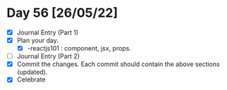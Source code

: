 # Day 56 [26/05/22]

- [x] Journal Entry (Part 1)
- [x] Plan your day.
  - [x] -reactjs101 : component, jsx, props.
- [ ] Journal Entry (Part 2)
- [x] Commit the changes. Each commit should contain the above sections (updated).
- [x] Celebrate
<!-- [x] to tick -->
